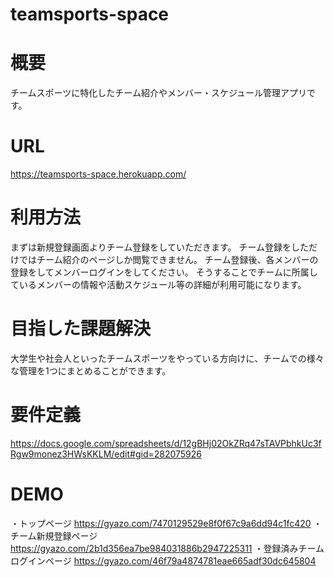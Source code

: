 # teamsports-space
  
# 概要
  チームスポーツに特化したチーム紹介やメンバー・スケジュール管理アプリです。

# URL
  https://teamsports-space.herokuapp.com/

# 利用方法
  まずは新規登録画面よりチーム登録をしていただきます。
  チーム登録をしただけではチーム紹介のページしか閲覧できません。
  チーム登録後、各メンバーの登録をしてメンバーログインをしてください。
  そうすることでチームに所属しているメンバーの情報や活動スケジュール等の詳細が利用可能になります。

# 目指した課題解決
  大学生や社会人といったチームスポーツをやっている方向けに、チームでの様々な管理を1つにまとめることができます。

# 要件定義
  https://docs.google.com/spreadsheets/d/12gBHj02OkZRq47sTAVPbhkUc3fRgw9monez3HWsKKLM/edit#gid=282075926

# DEMO
  ・トップページ
    https://gyazo.com/7470129529e8f0f67c9a6dd94c1fc420
  ・チーム新規登録ページ
    https://gyazo.com/2b1d356ea7be984031886b2947225311
  ・登録済みチームログインページ
    https://gyazo.com/46f79a4874781eae665adf30dc645804
    
